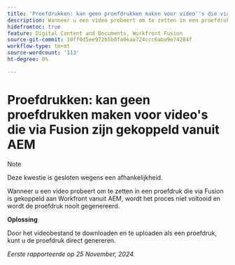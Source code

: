 ```yaml
---
title: 'Proefdrukken: kan geen proefdrukken maken voor video''s die via Fusion zijn gekoppeld vanuit AEM'
description: Wanneer u een video probeert om te zetten in een proefdruk die via Fusion is gekoppeld aan Workfront vanuit AEM, wordt het proces niet voltooid en wordt de proefdruk nooit gegenereerd.
hidefromtoc: true
feature: Digital Content and Documents, Workfront Fusion
source-git-commit: 10ff0d5ee972b5b0fa0eaa724ccc6aba9e74284f
workflow-type: tm+mt
source-wordcount: '113'
ht-degree: 0%

---
```


# Proefdrukken: kan geen proefdrukken maken voor video&#39;s die via Fusion zijn gekoppeld vanuit AEM

>[!NOTE]
>
>Deze kwestie is gesloten wegens een afhankelijkheid.

Wanneer u een video probeert om te zetten in een proefdruk die via Fusion is gekoppeld aan Workfront vanuit AEM, wordt het proces niet voltooid en wordt de proefdruk nooit gegenereerd.

**Oplossing**

Door het videobestand te downloaden en te uploaden als een proefdruk, kunt u de proefdruk direct genereren.

_Eerste rapporteerde op 25 November, 2024._
